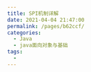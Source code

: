 ```yaml
---
title: SPI机制详解
date: 2021-04-04 21:47:00
permalink: /pages/b62ccf/
categories:
  - Java
  - java面向对象与基础
tags:
  - 
---
```

